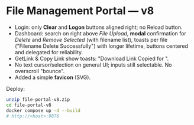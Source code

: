 # File Management Portal — v8

- Login: only **Clear** and **Logon** buttons aligned right; no Reload button.
- Dashboard: search on right above *File Upload*, **modal** confirmation for *Delete* and *Remove Selected* (with filename list),
  toasts per file ("Filename Delete Successfully") with longer lifetime, buttons centered and delegated for reliability.
- GetLink & Copy Link show toasts: "Download Link Copied for <Filename>".
- No text cursor/selection on general UI; inputs still selectable. No overscroll "bounce".
- Added a simple **favicon** (SVG).

Deploy:
```bash
unzip file-portal-v8.zip
cd file-portal-v8
docker compose up -d --build
# http://<host>:9876
```
